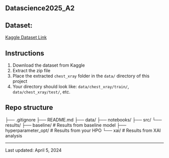 ## Datascience2025_A2

## Dataset: 
[Kaggle Dataset Link](https://www.kaggle.com/datasets/paultimothymooney/chest-xraypneumonia/)

## Instructions
1. Download the dataset from Kaggle
2. Extract the zip file
3. Place the extracted `chest_xray` folder in the `data/` directory of this project
4. Your directory should look like: `data/chest_xray/train/`, `data/chest_xray/test/`, etc.

## Repo structure

├── .gitignore
├── README.md
├── data/
├── notebooks/
├── src/
└── results/
    ├── baseline/                 # Results from baseline model
    ├── hyperparameter_opt/       # Results from your HPO
    └── xai/                      # Results from XAI analysis

---
Last updated: April 5, 2024